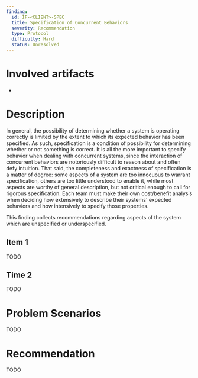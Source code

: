 ```yaml
---
finding:
  id: IF-<CLIENT>-SPEC
  title: Specification of Concurrent Behaviors
  severity: Recommendation
  type: Protocol
  difficulty: Hard
  status: Unresolved
---
```


<!-- Most projects are under-specified. This finding is a place to gather the -->
<!-- general remarks about how to improve the specification  -->

<!-- TODO Replace `CLIENT` with the client's name, both in the YAML header and in the -->
<!-- file name. -->

# Involved artifacts

- <artifact-url>

# Description

In general, the possibility of determining whether a system is operating
correctly is limited by the extent to which its expected behavior has been
specified. As such, specification is a condition of possibility for determining
whether or not something is correct. It is all the more important to specify
behavior when dealing with concurrent systems, since the interaction of
concurrent behaviors are notoriously difficult to reason about and often defy
intuition. That said, the completeness and exactness of specification is a
matter of degree: some aspects of a system are too innocuous to warrant
specification, others are too little understood to enable it, while most aspects
are worthy of general description, but not critical enough to call for rigorous
specification. Each team must make their own cost/benefit analysis when deciding
how extensively to describe their systems' expected behaviors and how
intensively to specify those properties.

This finding collects recommendations regarding aspects of the system which are
unspecified or underspecified.

## Item 1

TODO

## Time 2

TODO

# Problem Scenarios

TODO


# Recommendation

TODO
